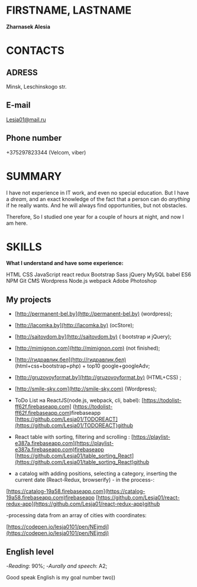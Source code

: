 
# FIRSTNAME, LASTNAME

**Zharnasek Alesia** 

# CONTACTS

## ADRESS

Minsk, Leschinskogo str.

## E-mail  
[Lesja01@mail.ru](Lesja01@mail.ru)

## Phone number

+375297823344 (Velcom, viber)

# SUMMARY

I have not experience in IT work, and even no special education. But I have a *dream*, and an exact knowledge of the fact that a person can do *anything* if he really wants. And he will always find opportunities, but not obstacles. 
 
 Therefore, So I studied one year for a couple of hours at night, and now I am here.

 # SKILLS

 **What I understand and have some experience:**

 HTML  CSS  JavaScript  react redux Bootstrap  Sass  jQuery  MySQL  babel  ES6  NPM Git  CMS Wordpress  Node.js  webpack  Adobe Photoshop

 ## My projects

- [http://permanent-bel.by](http://permanent-bel.by) (wordpress);  
- [http://lacomka.by](http://lacomka.by) (ocStore);  
- [http://saitovdom.by](http://saitovdom.by) ( bootstrap и jQuery);  
- [http://mimignon.com](http://mimignon.com) (not finished);  
- [http://гидравлик.бел](http://гидравлик.бел) (html+css+bootstrap+php) + top10 google+googleAdv;  
- [http://gruzovoyformat.by](http://gruzovoyformat.by) (HTML+CSS) ;  
- [http://smile-sky.com](http://smile-sky.com) (Wordpress);  



-  ToDo List на ReactJS(node.js, webpack, cli, babel):
[https://todolist-ff62f.firebaseapp.com] (https://todolist-ff62f.firebaseapp.com)firebaseapp
[https://github.com/Lesja01/TODOREACT](https://github.com/Lesja01/TODOREACT)github

-  React table with sorting, filtering and scrolling
: 
[https://playlist-e387a.firebaseapp.com](https://playlist-e387a.firebaseapp.com)firebaseapp
[https://github.com/Lesja01/table_sorting_React](https://github.com/Lesja01/table_sorting_React)github

- a catalog with adding positions, selecting a category, inserting the current date (React-Redux, browserify) - in the process-:

[https://catalog-19a58.firebaseapp.com](https://catalog-19a58.firebaseapp.com)firebaseapp
[https://github.com/Lesja01/react-redux-app](https://github.com/Lesja01/react-redux-app)github

-processing data from an array of cities with coordinates:

[https://codepen.io/lesja0101/pen/NEjmdj](https://codepen.io/lesja0101/pen/NEjmdj) 

## English level

-*Reading*: 90%;
-*Aurally and speech*: A2;

Good speak English is my goal number two))
